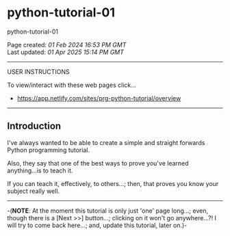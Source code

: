 # python-tutorial-01
python-tutorial-01

Page created: *01 Feb 2024 16:53 PM GMT*  
Last updated: *01 Apr 2025 15:14 PM GMT* 

-----

USER INSTRUCTIONS

To view/interact with these web pages click...

- https://app.netlify.com/sites/prg-python-tutorial/overview 

-----

## Introduction

I've always wanted to be able to create a simple and straight forwards Python programming tutorial.

Also, they say that one of the best ways to prove you've learned anything...is to teach it.

If you can teach it, effectively, to others...; then, that proves you know your subject really well.  

-----

-(**NOTE**: At the moment this tutorial is only just 'one' page long...; even, though there is a [Next >>] button...; clicking on it won't go anywhere...?! I will try to come back here...; and, update this tutorial, later on.)-
